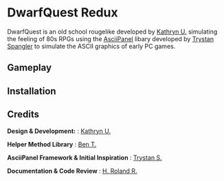 # DwarfQuest Redux

DwarfQuest is an old school rougelike developed by [Kathryn U.](https://github.com/TheWelshEngineer) simulating the feeling of 80s RPGs using the [AsciiPanel](https://github.com/trystan/AsciiPanel) libary developed by [Trystan Spangler](https://github.com/trystan) to simulate the ASCII graphics of early PC games.

## Gameplay

## Installation

## Credits
**Design & Development:**
: [Kathryn U.](https://github.com/TheWelshEngineer)

**Helper Method Library**
: [Ben T.](https://github.com/BenTaylor25)

**AsciiPanel Framework & Initial Inspiration**
: [Trystan S.](https://github.com/trystan)

**Documentation & Code Review**
: [H. Roland R.]()
